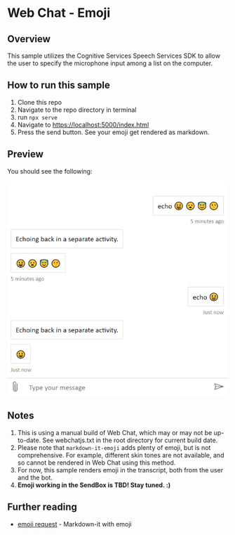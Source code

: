 # Web Chat - Emoji

## Overview

This sample utilizes the Cognitive Services Speech Services SDK to allow the user to specify the microphone input among a list on the computer.

## How to run this sample

1. Clone this repo
1. Navigate to the repo directory in terminal
1. run `npx serve`
1. Navigate to [https://localhost:5000/index.html](https://localhost:5000/index.html)
1. Press the send button. See your emoji get rendered as markdown.

## Preview

You should see the following:

<img src="./emoji-preview.png" alt="emoji in Web Chat transcript"/>

## Notes

1. This is using a manual build of Web Chat, which may or may not be up-to-date. See webchatjs.txt in the root directory for current build date.
1. Please note that `markdown-it-emoji` adds plenty of emoji, but is not comprehensive. For example, different skin tones are not available, and so cannot be rendered in Web Chat using this method.
1. For now, this sample renders emoji in the transcript, both from the user and the bot.
1. **Emoji working in the SendBox is TBD! Stay tuned. :)**

## Further reading

- [emoji request](https://github.com/microsoft/BotFramework-WebChat/issues/1072) - Markdown-it with emoji
